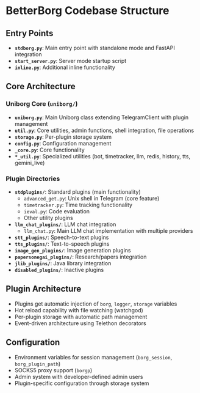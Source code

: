 # BetterBorg Codebase Structure

## Entry Points
- **`stdborg.py`**: Main entry point with standalone mode and FastAPI integration
- **`start_server.py`**: Server mode startup script
- **`inline.py`**: Additional inline functionality

## Core Architecture

### Uniborg Core (`uniborg/`)
- **`uniborg.py`**: Main Uniborg class extending TelegramClient with plugin management
- **`util.py`**: Core utilities, admin functions, shell integration, file operations
- **`storage.py`**: Per-plugin storage system
- **`config.py`**: Configuration management
- **`_core.py`**: Core functionality
- **`*_util.py`**: Specialized utilities (bot, timetracker, llm, redis, history, tts, gemini_live)

### Plugin Directories
- **`stdplugins/`**: Standard plugins (main functionality)
  - `advanced_get.py`: Unix shell in Telegram (core feature)
  - `timetracker.py`: Time tracking functionality
  - `ieval.py`: Code evaluation
  - Other utility plugins
- **`llm_chat_plugins/`**: LLM chat integration
  - `llm_chat.py`: Main LLM chat implementation with multiple providers
- **`stt_plugins/`**: Speech-to-text plugins
- **`tts_plugins/`**: Text-to-speech plugins  
- **`image_gen_plugins/`**: Image generation plugins
- **`papersonegai_plugins/`**: Research/papers integration
- **`jlib_plugins/`**: Java library integration
- **`disabled_plugins/`**: Inactive plugins

## Plugin Architecture
- Plugins get automatic injection of `borg`, `logger`, `storage` variables
- Hot reload capability with file watching (watchgod)
- Per-plugin storage with automatic path management
- Event-driven architecture using Telethon decorators

## Configuration
- Environment variables for session management (`borg_session`, `borg_plugin_path`)
- SOCKS5 proxy support (`borgp`)
- Admin system with developer-defined admin users
- Plugin-specific configuration through storage system